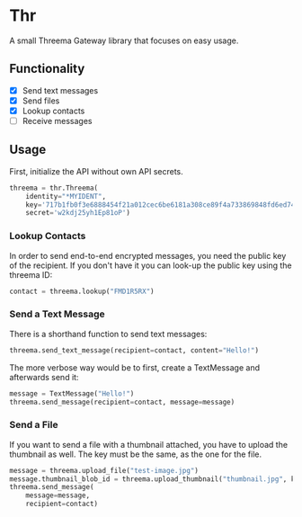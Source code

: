 # Thr
A small Threema Gateway library that focuses on easy usage.

## Functionality

 - [x] Send text messages
 - [x] Send files
 - [x] Lookup contacts
 - [ ] Receive messages

## Usage
First, initialize the API without own API secrets.
```py
threema = thr.Threema(
    identity="*MYIDENT", 
    key='717b1fb0f3e6888454f21a012cec6be6181a308ce89f4a733869848fd6ed74bb', 
    secret='w2kdj25yh1Ep81oP')
```

### Lookup Contacts
In order to send end-to-end encrypted messages, you need the public key of the recipient. If you don't have it you can look-up the public key using the threema ID:
```py
contact = threema.lookup("FMD1R5RX")
```

### Send a Text Message
There is a shorthand function to send text messages:
```py
threema.send_text_message(recipient=contact, content="Hello!")
```

The more verbose way would be to first, create a TextMessage and afterwards send it:
```py
message = TextMessage("Hello!")
threema.send_message(recipient=contact, message=message)
```

### Send a File
If you want to send a file with a thumbnail attached, you have to upload the thumbnail as well.
The key must be the same, as the one for the file.
```py
message = threema.upload_file("test-image.jpg")
message.thumbnail_blob_id = threema.upload_thumbnail("thumbnail.jpg", key=message.key)
threema.send_message(
    message=message, 
    recipient=contact)
```
